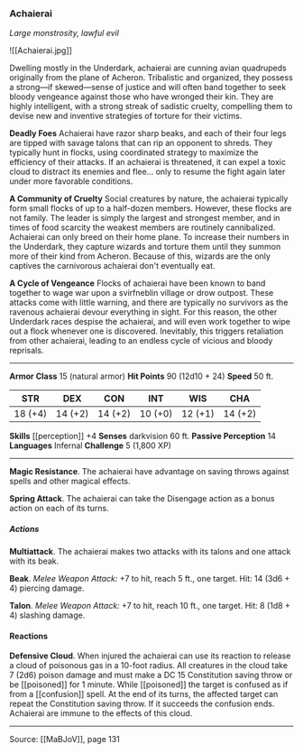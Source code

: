 ### Achaierai
_Large monstrosity, lawful evil_

![[Achaierai.jpg]]

Dwelling mostly in the Underdark, achaierai are cunning avian quadrupeds originally from the plane of Acheron. Tribalistic and organized, they possess a strong—if skewed—sense of justice and will often band together to seek bloody vengeance against those who have wronged their kin. They are highly intelligent, with a strong streak of sadistic cruelty, compelling them to devise new and inventive strategies of torture for their victims.

**Deadly Foes** Achaierai have razor sharp beaks, and each of their four legs are tipped with savage talons that can rip an opponent to shreds. They typically hunt in flocks, using coordinated strategy to maximize the efficiency of their attacks. If an achaierai is threatened, it can expel a toxic cloud to distract its enemies and flee... only to resume the fight again later under more favorable conditions.


**A Community of Cruelty** Social creatures by nature, the achaierai typically form small flocks of up to a half-dozen members. However, these flocks are not family. The leader is simply the largest and strongest member, and in times of food scarcity the weakest members are routinely cannibalized. Achaierai can only breed on their home plane. To increase their numbers in the Underdark, they capture wizards and torture them until they summon more of their kind from Acheron. Because of this, wizards are the only captives the carnivorous achaierai don't eventually eat.


**A Cycle of Vengeance** Flocks of achaierai have been known to band together to wage war upon a svirfneblin village or drow outpost. These attacks come with little warning, and there are typically no survivors as the ravenous achaierai devour everything in sight. For this reason, the other Underdark races despise the achaierai, and will even work together to wipe out a flock whenever one is discovered. Inevitably, this triggers retaliation from other achaierai, leading to an endless cycle of vicious and bloody reprisals.






---

**Armor Class** 15 (natural armor)
**Hit Points** 90 (12d10 + 24)
**Speed** 50 ft.

| STR     | DEX     | CON     | INT     | WIS     | CHA     |
|---------|---------|---------|---------|---------|---------|
| 18 (+4) | 14 (+2) | 14 (+2) | 10 (+0) | 12 (+1) | 14 (+2) |

**Skills** [[perception]] +4
**Senses** darkvision 60 ft.
**Passive Perception** 14
**Languages** Infernal
**Challenge** 5 (1,800 XP)

---

**Magic Resistance**. The achaierai have advantage on saving throws against spells and other magical effects.

**Spring Attack**. The achaierai can take the Disengage action as a bonus action on each of its turns.

##### Actions
**Multiattack**. The achaierai makes two attacks with its talons and one attack with its beak.

**Beak**. _Melee Weapon Attack:_ +7 to hit, reach 5 ft., one target. Hit: 14 (3d6 + 4) piercing damage.

**Talon**. _Melee Weapon Attack:_ +7 to hit, reach 10 ft., one target. Hit: 8 (1d8 + 4) slashing damage.

#### Reactions
**Defensive Cloud**. When injured the achaierai can use its reaction to release a cloud of poisonous gas in a 10-foot radius. All creatures in the cloud take 7 (2d6) poison damage and must make a DC 15 Constitution saving throw or be [[poisoned]] for 1 minute. While [[poisoned]] the target is confused as if from a [[confusion]] spell. At the end of its turns, the affected target can repeat the Constitution saving throw. If it succeeds the confusion ends. Achaierai are immune to the effects of this cloud.


---

Source: [[MaBJoV]], page 131